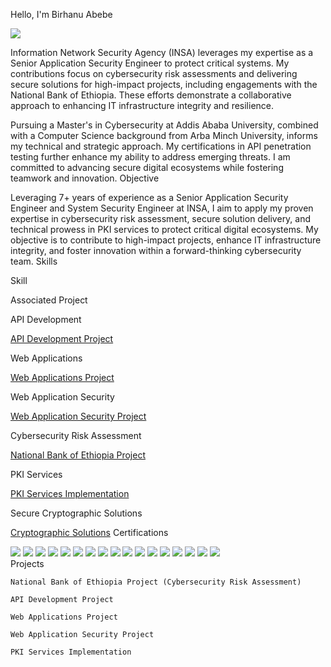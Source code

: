 Hello, I'm Birhanu Abebe

<a href="https://www.linkedin.com/in/alpha01b"><img src="https://img.shields.io/badge/-LinkedIn-0072b1?&style=for-the-badge&logo=linkedin&logoColor=white" /></a>

Information Network Security Agency (INSA) leverages my expertise as a Senior Application Security Engineer to protect critical systems. My contributions focus on cybersecurity risk assessments and delivering secure solutions for high-impact projects, including engagements with the National Bank of Ethiopia. These efforts demonstrate a collaborative approach to enhancing IT infrastructure integrity and resilience.

Pursuing a Master's in Cybersecurity at Addis Ababa University, combined with a Computer Science background from Arba Minch University, informs my technical and strategic approach. My certifications in API penetration testing further enhance my ability to address emerging threats. I am committed to advancing secure digital ecosystems while fostering teamwork and innovation.
Objective

Leveraging 7+ years of experience as a Senior Application Security Engineer and System Security Engineer at INSA, I aim to apply my proven expertise in cybersecurity risk assessment, secure solution delivery, and technical prowess in PKI services to protect critical digital ecosystems. My objective is to contribute to high-impact projects, enhance IT infrastructure integrity, and foster innovation within a forward-thinking cybersecurity team.
Skills

Skill
	

Associated Project

API Development
	

<a href="https://github.com/yourusername/api-development-project">API Development Project</a>

Web Applications
	

<a href="https://github.com/yourusername/web-applications-project">Web Applications Project</a>

Web Application Security
	

<a href="https://github.com/yourusername/web-application-security-project">Web Application Security Project</a>

Cybersecurity Risk Assessment
	

<a href="https://github.com/yourusername/national-bank-ethiopia-project">National Bank of Ethiopia Project</a>

PKI Services
	

<a href="https://github.com/yourusername/pki-services-implementation">PKI Services Implementation</a>

Secure Cryptographic Solutions
	

<a href="https://github.com/yourusername/cryptographic-solutions">Cryptographic Solutions</a>
Certifications

<div>
<img src="https://img.shields.io/badge/-Cybersecurity%20(ADBI)-1E90FF?&style=for-the-badge&logoColor=white" />
<img src="https://img.shields.io/badge/-APIsec%20University%20Ambassador-FFD700?&style=for-the-badge&logoColor=white" />
<img src="https://img.shields.io/badge/-Certified%20AppSec%20Practitioner%20v2%20(CAP)-006400?&style=for-the-badge&logoColor=white" />
<img src="https://img.shields.io/badge/-Career%20Essentials%20in%20GitHub-24292E?&style=for-the-badge&logo=GitHub&logoColor=white" />
<img src="https://img.shields.io/badge/-Career%20Essentials%20in%20System%20Admin-0078D4?&style=for-the-badge&logo=Microsoft&logoColor=white" />
<img src="https://img.shields.io/badge/-Certified%20API%20Security%20Analyst-000080?&style=for-the-badge&logoColor=white" />
<img src="https://img.shields.io/badge/-Microsoft%20Azure%20AI%20Essentials-0078D4?&style=for-the-badge&logo=Microsoft-Azure&logoColor=white" />
<img src="https://img.shields.io/badge/-Offensive%20Penetration%20Testing-8B0000?&style=for-the-badge&logo=LinkedIn&logoColor=white" />
<img src="https://img.shields.io/badge/-Penetration%20Testing%20Professional-4B0082?&style=for-the-badge&logoColor=white" />
<img src="https://img.shields.io/badge/-APIsec%20Certified%20Practitioner-222222?&style=for-the-badge&logoColor=white" />
<img src="https://img.shields.io/badge/-Getting%20Started%20in%20API%20Pen-Testing-FFC300?&style=for-the-badge&logoColor=white" />
<img src="https://img.shields.io/badge/-ISO%2FIEC%2027001%3A2022%20Lead%20Auditor-008080?&style=for-the-badge&logoColor=white" />
<img src="https://img.shields.io/badge/-APISEC%7CCON%202025%20Attendance-6A5ACD?&style=for-the-badge&logoColor=white" />
<img src="https://img.shields.io/badge/-API%20Penetration%20Testing%20(12%20hrs)-FF5733?&style=for-the-badge&logoColor=white" />
<img src="https://img.shields.io/badge/-Introduction%20to%20Cybersecurity%20Tools-4285F4?&style=for-the-badge&logo=Coursera&logoColor=white" />
<img src="https://img.shields.io/badge/-ISC2%20Candidate-B0C4DE?&style=for-the-badge&logoColor=white" />
<img src="https://img.shields.io/badge/-CompTIA%20Security%2B%20ce-FF0000?&style=for-the-badge&logo=CompTIA&logoColor=white" />
</div>
Projects

    National Bank of Ethiopia Project (Cybersecurity Risk Assessment)

    API Development Project

    Web Applications Project

    Web Application Security Project

    PKI Services Implementation

